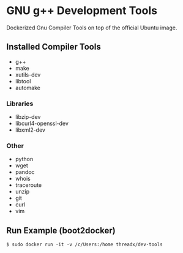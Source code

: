 # GNU g++ Development Tools     

Dockerized Gnu Compiler Tools on top of the official Ubuntu image.

## Installed Compiler Tools

* g++
* make
* xutils-dev
* libtool
* automake

### Libraries

* libzip-dev
* libcurl4-openssl-dev
* libxml2-dev

### Other

* python
* wget
* pandoc
* whois
* traceroute
* unzip	
* git
* curl
* vim

## Run Example (boot2docker)

```
$ sudo docker run -it -v /c/Users:/home threadx/dev-tools
```

